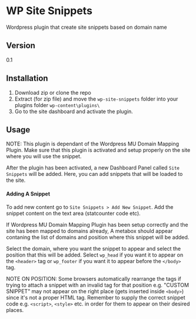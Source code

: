 WP Site Snippets
=========

Wordpress plugin that create site snippets based on domain name

Version
----

0.1

Installation
--------------

1. Download zip or clone the repo
2. Extract (for zip file) and move the ``wp-site-snippets`` folder into your plugins folder ``wp-content\plugins\`` 
3. Go to the site dashboard and activate the plugin.

Usage
--------------

NOTE: This plugin is dependant of the Wordpress MU Domain Mapping Plugin. Make sure that this plugin is activated and setup properly on the site where you will use the snippet.

After the plugin has been activated, a new Dashboard Panel called ``Site Snippets`` will be added. Here, you can add snippets that will be loaded to the site.

#### Adding A Snippet 
To add new content go to ``Site Snippets > Add New Snippet``. Add the snippet content on the text area (statcounter code etc).

If Wordpress MU Domain Mapping Plugin has been setup correctly and the site has been mapped to domains already, A metabox should appear contaning the list of domains and position where this snippet will be added.

Select the domain, where you want the snippet to appear and select the position that this will be added. Select ```wp_head``` if you want it to appear on the ```<header>``` tag or ```wp_footer``` if you want it to appear before the ```</body>``` tag.

NOTE ON POSITION: Some browsers automatically rearrange the tags if trying to attach a snippet with an invalid tag for that position e.g. "CUSTOM SNIPPET" may not appear on the right place (gets inserted inside ```<body>```) since it's not a proper HTML tag. Remember to supply the correct snippet code e.g. ```<script>```, ```<style>``` etc. in order for them to appear on their desired places.



